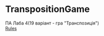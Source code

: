 # TranspositionGame
ПА Лаба 4(19 варіант - гра "Транспозиція")  
[Rules](http://www.iggamecenter.com/info/ru/transposition.html)  
